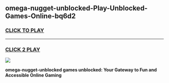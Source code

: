 
## omega-nugget-unblocked-Play-Unblocked-Games-Online-bq6d2
<h3>
<a href="https://premium76.site?title=omega-nugget-unblocked&ref=25A">CLICK TO PLAY</a></h3>
<hr>

<h3>
<a href="https://premium76.site?title=omega-nugget-unblocked&ref=25A">CLICK 2 PLAY</a>
  
</h3>

<a href="https://premium76.site?title=omega-nugget-unblocked&ref=25A"><img src="https://clearcache.store/games.png"></a>


**omega-nugget-unblocked games unblocked: Your Gateway to Fun and Accessible Online Gaming**
